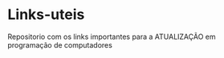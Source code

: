 # Links-uteis
Repositorio com os links importantes para a ATUALIZAÇÃO em programação de computadores
